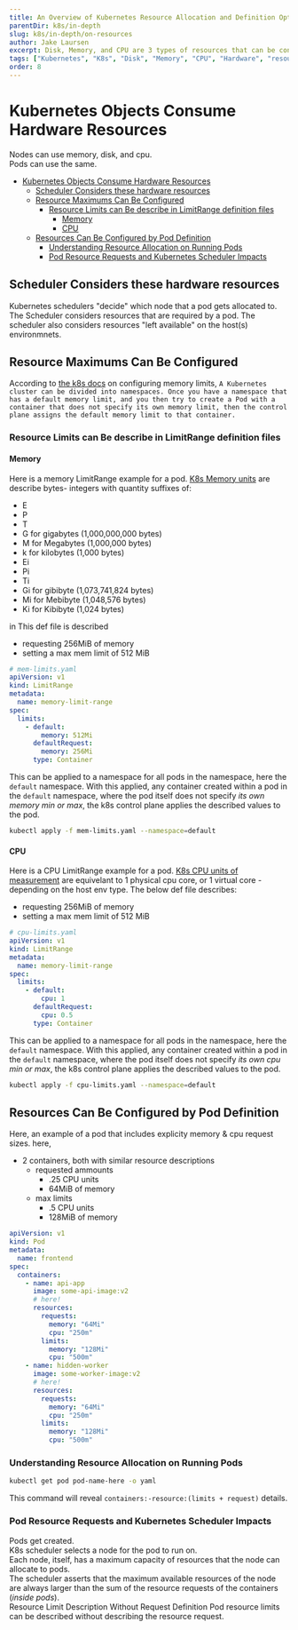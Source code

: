 ```yaml
---
title: An Overview of Kubernetes Resource Allocation and Definition Options
parentDir: k8s/in-depth
slug: k8s/in-depth/on-resources
author: Jake Laursen
excerpt: Disk, Memory, and CPU are 3 types of resources that can be configured within Kubernets
tags: ["Kubernetes", "K8s", "Disk", "Memory", "CPU", "Hardware", "resources", "allocation"]
order: 8
---
```


# Kubernetes Objects Consume Hardware Resources
Nodes can use memory, disk, and cpu.  
Pods can use the same.  

- [Kubernetes Objects Consume Hardware Resources](#kubernetes-objects-consume-hardware-resources)
  - [Scheduler Considers these hardware resources](#scheduler-considers-these-hardware-resources)
  - [Resource Maximums Can Be Configured](#resource-maximums-can-be-configured)
    - [Resource Limits can Be describe in LimitRange definition files](#resource-limits-can-be-describe-in-limitrange-definition-files)
      - [Memory](#memory)
      - [CPU](#cpu)
  - [Resources Can Be Configured by Pod Definition](#resources-can-be-configured-by-pod-definition)
    - [Understanding Resource Allocation on Running Pods](#understanding-resource-allocation-on-running-pods)
    - [Pod Resource Requests and Kubernetes Scheduler Impacts](#pod-resource-requests-and-kubernetes-scheduler-impacts)
## Scheduler Considers these hardware resources
Kubernetes schedulers "decide" which node that a pod gets allocated to. The Scheduler considers resources that are required by a pod. The scheduler also considers resources "left available" on the host(s) environmnets.  

## Resource Maximums Can Be Configured
According to [the k8s docs](https://kubernetes.io/docs/tasks/administer-cluster/manage-resources/memory-default-namespace/) on configuring memory limits,
`A Kubernetes cluster can be divided into namespaces. Once you have a namespace that has a default memory limit, and you then try to create a Pod with a container that does not specify its own memory limit, then the control plane assigns the default memory limit to that container.`  

### Resource Limits can Be describe in LimitRange definition files

#### Memory
Here is a memory LimitRange example for a pod. [K8s Memory units](https://kubernetes.io/docs/concepts/configuration/manage-resources-containers/#resource-units-in-kubernetes) are describe bytes- integers with quantity suffixes of:
- E 
- P
- T
- G for gigabytes (1,000,000,000 bytes)
- M for Megabytes (1,000,000 bytes)
- k for kilobytes (1,000 bytes)
- Ei
- Pi
- Ti
- Gi for gibibyte (1,073,741,824 bytes)
- Mi for Mebibyte (1,048,576 bytes)
- Ki for Kibibyte (1,024 bytes)

in This def file is described
- requesting 256MiB of memory
- setting a max mem limit of 512 MiB

```yaml
# mem-limits.yaml
apiVersion: v1
kind: LimitRange
metadata:
  name: memory-limit-range
spec:
  limits:
    - default:
        memory: 512Mi
      defaultRequest:
        memory: 256Mi
      type: Container
```

This can be applied to a namespace for all pods in the namespace, here the `default` namespace. With this applied, any container created within a pod in the `default` namespace, where the pod itself does not specify _its own memory min or max_, the k8s control plane applies the described values to the pod.
```bash
kubectl apply -f mem-limits.yaml --namespace=default
```


#### CPU
Here is a CPU LimitRange example for a pod. [K8s CPU units of measurement](https://kubernetes.io/docs/concepts/configuration/manage-resources-containers/#resource-units-in-kubernetes) are equivelant to 1 physical cpu core, or 1 virtual core - depending on the host env type. The below def file describes:
- requesting 256MiB of memory
- setting a max mem limit of 512 MiB

```yaml
# cpu-limits.yaml
apiVersion: v1
kind: LimitRange
metadata:
  name: memory-limit-range
spec:
  limits:
    - default:
        cpu: 1
      defaultRequest:
        cpu: 0.5
      type: Container
```

This can be applied to a namespace for all pods in the namespace, here the `default` namespace. With this applied, any container created within a pod in the `default` namespace, where the pod itself does not specify _its own cpu min or max_, the k8s control plane applies the described values to the pod.
```bash
kubectl apply -f cpu-limits.yaml --namespace=default
```


## Resources Can Be Configured by Pod Definition
Here, an example of a pod that includes explicity memory & cpu request sizes. here,
- 2 containers, both with similar resource descriptions
    - requested ammounts
      - .25 CPU units
      - 64MiB of memory
    - max limits
      - .5 CPU units
      - 128MiB of memory
```yaml
apiVersion: v1
kind: Pod
metadata:
  name: frontend
spec:
  containers:
    - name: api-app
      image: some-api-image:v2
      # here!
      resources:
        requests:
          memory: "64Mi"
          cpu: "250m"
        limits:
          memory: "128Mi"
          cpu: "500m"
    - name: hidden-worker
      image: some-worker-image:v2
      # here!
      resources:
        requests:
          memory: "64Mi"
          cpu: "250m"
        limits:
          memory: "128Mi"
          cpu: "500m"
```

### Understanding Resource Allocation on Running Pods
```bash
kubectl get pod pod-name-here -o yaml
```
This command will reveal `containers:-resource:(limits + request)` details.  

### Pod Resource Requests and Kubernetes Scheduler Impacts
Pods get created.  
K8s scheduler selects a node for the pod to run on.  
Each node, itself, has a maximum capacity of resources that the node can allocate to pods.  
The scheduler asserts that the maximum available resources of the node are always larger than the sum of the resource requests of the containers (_inside pods_).  
Resource Limit Description Without Request Definition
Pod resource limits can be described without describing the resource request.  
